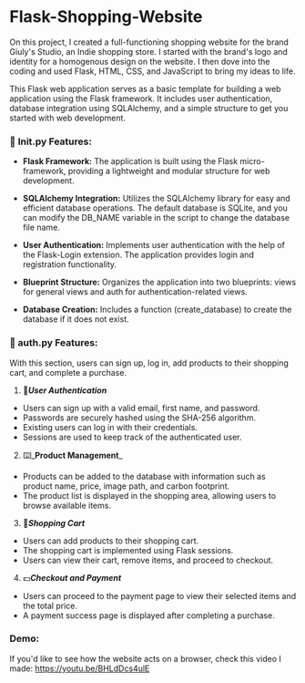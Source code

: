 # Flask-Shopping-Website
On this project, I created a full-functioning shopping website for the brand Giuly's Studio, an Indie shopping store. I started with the brand's logo and identity for a homogenous design on the website. I then dove into the coding and used Flask, HTML, CSS, and JavaScript to bring my ideas to life. 

This Flask web application serves as a basic template for building a web application using the Flask framework. It includes user authentication, database integration using SQLAlchemy, and a simple structure to get you started with web development.


### 📄 __Init.py__ Features:
- **Flask Framework:** 
  The application is built using the Flask micro-framework, providing a lightweight and modular structure for web development.

- **SQLAlchemy Integration:** 
  Utilizes the SQLAlchemy library for easy and efficient database operations.
  The default database is SQLite, and you can modify the DB_NAME variable in the script to change the database file name.

- **User Authentication:** 
  Implements user authentication with the help of the Flask-Login extension.
  The application provides login and registration functionality.

- **Blueprint Structure:** 
  Organizes the application into two blueprints: views for general views and auth for authentication-related views.

- **Database Creation:** 
  Includes a function (create_database) to create the database if it does not exist.

### 📄 auth.py Features:
With this section, users can sign up, log in, add products to their shopping cart, and complete a purchase.

1. 🔑_**User Authentication**_
- Users can sign up with a valid email, first name, and password.
- Passwords are securely hashed using the SHA-256 algorithm.
- Existing users can log in with their credentials.
- Sessions are used to keep track of the authenticated user.
  
2. ⌨️_**Product Management**_
- Products can be added to the database with information such as product name, price, image path, and carbon footprint.
- The product list is displayed in the shopping area, allowing users to browse available items.

3. 🛒_**Shopping Cart**_
- Users can add products to their shopping cart.
- The shopping cart is implemented using Flask sessions.
- Users can view their cart, remove items, and proceed to checkout.

4. 💵_**Checkout and Payment**_
- Users can proceed to the payment page to view their selected items and the total price.
- A payment success page is displayed after completing a purchase.

### Demo: 
If you'd like to see how the website acts on a browser, check this video I made: https://youtu.be/BHLdDcs4ulE 
